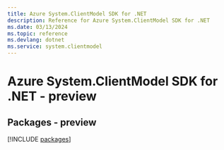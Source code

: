 ```yaml
---
title: Azure System.ClientModel SDK for .NET
description: Reference for Azure System.ClientModel SDK for .NET
ms.date: 03/13/2024
ms.topic: reference
ms.devlang: dotnet
ms.service: system.clientmodel
---
```

# Azure System.ClientModel SDK for .NET - preview
## Packages - preview
[!INCLUDE [packages](system.clientmodel-index.md)]